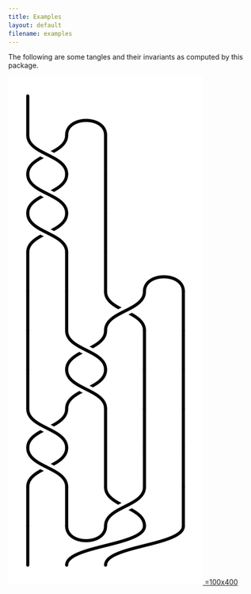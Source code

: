 ```yaml
---
title: Examples
layout: default
filename: examples
---
```


The following are some tangles and their invariants as computed by this package. 

[ ![](test.png) =100x400](test.png)
